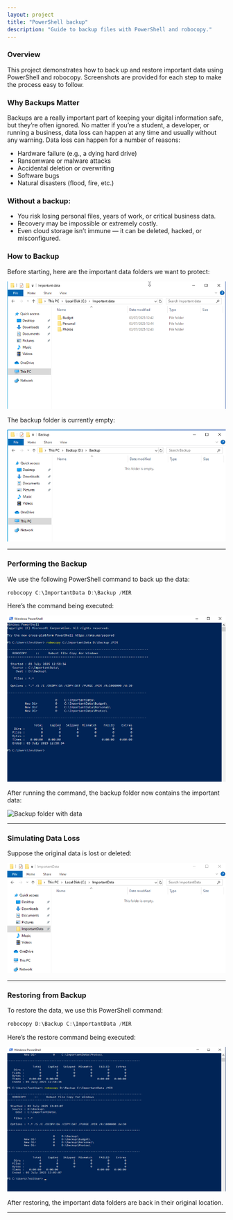 ```yaml
---
layout: project
title: "PowerShell backup"
description: "Guide to backup files with PowerShell and robocopy."
---
```


### Overview

This project demonstrates how to back up and restore important data using PowerShell and robocopy.
Screenshots are provided for each step to make the process easy to follow.

### Why Backups Matter

Backups are a really important part of keeping your digital information safe, but they’re often ignored. No matter if you’re a student, a developer, or running a business, data loss can happen at any time and usually without any warning. Data loss can happen for a number of reasons:

- Hardware failure (e.g., a dying hard drive)
- Ransomware or malware attacks
- Accidental deletion or overwriting
- Software bugs
- Natural disasters (flood, fire, etc.)

### Without a backup:
- You risk losing personal files, years of work, or critical business data.
- Recovery may be impossible or extremely costly.
- Even cloud storage isn’t immune — it can be deleted, hacked, or misconfigured.

### How to Backup

Before starting, here are the important data folders we want to protect:

![Important data folders](/assets/images/1.png)

The backup folder is currently empty:

![Empty backup folder](/assets/images/2.png)

---

### Performing the Backup

We use the following PowerShell command to back up the data:

```powershell
robocopy C:\ImportantData D:\Backup /MIR
```

Here’s the command being executed:

![Running robocopy backup](/assets/images/3.png)

After running the command, the backup folder now contains the important data:

![Backup folder with data](/assets/backup-folder-with-data.png)

---

### Simulating Data Loss

Suppose the original data is lost or deleted:

![Data loss screenshot](/assets/images/5.png)

---

### Restoring from Backup

To restore the data, we use this PowerShell command:

```powershell
robocopy D:\Backup C:\ImportantData /MIR
```

Here’s the restore command being executed:

![Running robocopy restore](/assets/images/6.png)

After restoring, the important data folders are back in their original location.

---